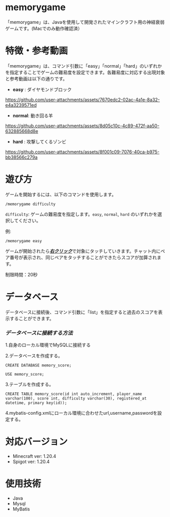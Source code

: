 # memorygame

「memorygame」は、Javaを使用して開発されたマインクラフト用の神経衰弱ゲームです。(Macでのみ動作確認済）


# 特徴・参考動画

「memorygame」は、コマンド引数に「easy」「normal」「hard」のいずれかを指定することでゲームの難易度を設定できます。各難易度に対応する出現対象と参考動画は以下の通りです。

* **easy** : ダイヤモンドブロック


https://github.com/user-attachments/assets/7670edc2-02ac-4a1e-8a32-e4a3239571ed



* **normal**: 動き回る羊

https://github.com/user-attachments/assets/8d05c10c-4c89-472f-aa50-632885668d8e


* **hard**  : 攻撃してくるゾンビ


https://github.com/user-attachments/assets/8f001c09-7076-40ca-b975-bb38566c279a



# 遊び方

ゲームを開始するには、以下のコマンドを使用します。

```
/memorygame difficulty
```

`difficulty`: ゲームの難易度を指定します。`easy`, `normal`, `hard` のいずれかを選択してください。

例:
```
/memorygame easy
```

ゲームが開始されたら<ins>***右クリック***</ins>で対象にタッチしていきます。チャット内にペア番号が表示され、同じペアをタッチすることができたらスコアが加算されます。

制限時間：20秒

# データベース

データベースに接続後、コマンド引数に「list」を指定すると過去のスコアを表示することができます。

### ***データベースに接続する方法***

1.自身のローカル環境でMySQLに接続する

2.データベースを作成する。

```
CREATE DATABASE memory_score;
```
```
USE memory_score;
```  
3.テーブルを作成する。

```
CREATE TABLE memory_score(id int auto_increment, player_name varchar(100), score int, difficulty varchar(30), registered_at datetime, primary key(id));
```
   
4.mybatis-config.xmlにローカル環境に合わせたurl,username,passwordを設定する。

# 対応バージョン

* Minecraft ver: 1.20.4
* Spigot ver: 1.20.4


# 使用技術

* Java
* Mysql
* MyBatis
